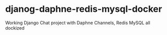 # djanog-daphne-redis-mysql-docker
Working Django Chat project with Daphne Channels, Redis MySQL all dockized
